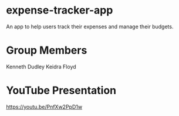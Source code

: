 # expense-tracker-app
An app to help users track their expenses and manage their budgets.

# Group Members
Kenneth Dudley
Keidra Floyd

# YouTube Presentation
https://youtu.be/PnfXw2PpD1w 
